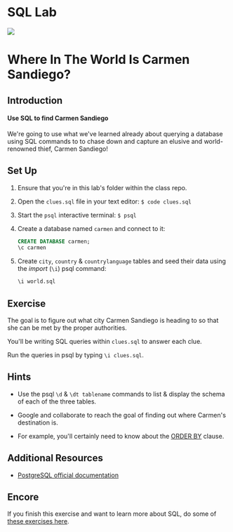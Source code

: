 # SQL Lab

<img src="https://i.imgur.com/OGKTx2f.jpg">

# Where In The World Is Carmen Sandiego?

## Introduction

#### Use SQL to find Carmen Sandiego

We're going to use what we've learned already about querying a database using SQL commands to to chase down and capture an elusive and world-renowned thief, Carmen Sandiego!

## Set Up

1. Ensure that you're in this lab's folder within the class repo.

2. Open the `clues.sql` file in your text editor: `$ code clues.sql`

3. Start the `psql` interactive terminal: `$ psql`

4. Create a database named `carmen` and connect to it:

	```sql
	CREATE DATABASE carmen;
	\c carmen
	```

5. Create `city`, `country` & `countrylanguage` tables and seed their data using the _import_ (`\i`) psql command:

	```sql
	\i world.sql
	```

## Exercise

The goal is to figure out what city Carmen Sandiego is heading to so that she can be met by the proper authorities.

You'll be writing SQL queries within `clues.sql` to answer each clue.

Run the queries in psql by typing `\i clues.sql`.

## Hints

- Use the psql `\d` & `\dt tablename` commands to list & display the schema of each of the three tables.

- Google and collaborate to reach the goal of finding out where Carmen's destination is.

- For example, you'll certainly need to know about the [ORDER BY](http://www.postgresqltutorial.com/postgresql-order-by/) clause.

## Additional Resources

- [PostgreSQL official documentation](http://www.postgresql.org/docs/)

## Encore 

If you finish this exercise and want to learn more about SQL, do some of [these exercises here](https://pgexercises.com/).